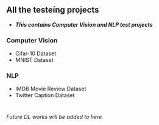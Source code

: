 ## All the testeíng projects 
+ _**This contains Computer Vision and NLP test projects**_

### **Computer Vision**
* Cifar-10 Dataset
* MNIST Dataset

### **NLP**
* IMDB Movie Review Dataset
* Twitter Caption Dataset

#


_Future DL works will be added to here_